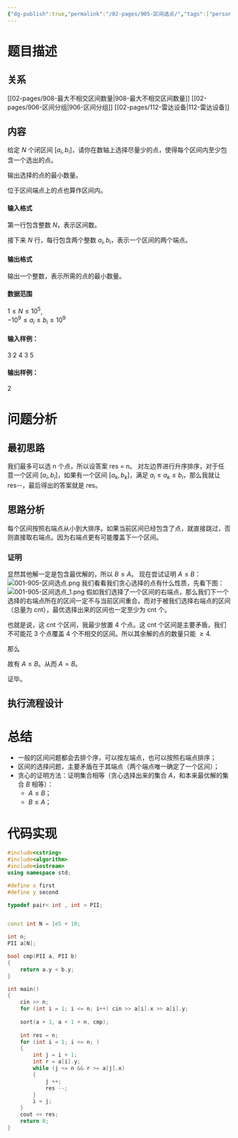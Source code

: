 ```yaml
---
{"dg-publish":true,"permalink":"/02-pages/905-区间选点/","tags":["personal/blog","algorithm/greedy","algorithm/sorting"]}
---
```



# 题目描述
## 关系
[[02-pages/908-最大不相交区间数量\|908-最大不相交区间数量]]
[[02-pages/906-区间分组\|906-区间分组]]
[[02-pages/112-雷达设备\|112-雷达设备]]
## 内容
给定 $N$ 个闭区间 $[a_i,b_i]$，请你在数轴上选择尽量少的点，使得每个区间内至少包含一个选出的点。

输出选择的点的最小数量。

位于区间端点上的点也算作区间内。

#### 输入格式

第一行包含整数 $N$，表示区间数。

接下来 $N$ 行，每行包含两个整数 $a_i,b_i$，表示一个区间的两个端点。

#### 输出格式

输出一个整数，表示所需的点的最小数量。

#### 数据范围

$1 \le N \le 10^5$,  
$-10^9 \le a_i \le b_i \le 10^9$

#### 输入样例：

3
2 4
3 5

#### 输出样例：

2
# 问题分析
## 最初思路
我们最多可以选 n 个点，所以设答案 res = n。
对左边界进行升序排序，对于任意一个区间 $[a_i,b_i]$，如果有一个区间 $[a_k,b_k]$，满足 $a_{i}\le a_{k} \le b_i$，那么我就让 res--，最后得出的答案就是 res。
## 思路分析
每个区间按照右端点从小到大排序。如果当前区间已经包含了点，就直接跳过，否则直接取右端点。因为右端点更有可能覆盖下一个区间。
### 证明
显然其他解一定是包含最优解的，所以 $B \le A$。
现在尝试证明 $A \le B$：
![001-905-区间选点.png](/img/user/99-Resource/media/001-905-%E5%8C%BA%E9%97%B4%E9%80%89%E7%82%B9.png)
我们看看我们贪心选择的点有什么性质，先看下图：
![001-905-区间选点_1.png](/img/user/99-Resource/media/001-905-%E5%8C%BA%E9%97%B4%E9%80%89%E7%82%B9_1.png)
假如我们选择了一个区间的右端点，那么我们下一个选择的右端点所在的区间一定不与当前区间重合。而对于被我们选择右端点的区间（总量为 cnt），最优选择出来的区间也一定至少为 cnt 个。

也就是说，这 cnt 个区间，我最少放置 4 个点。这 cnt 个区间是主要矛盾，我们不可能花 3 个点覆盖 4 个不相交的区间。所以其余解的点的数量只能 $\displaystyle \geq 4$.

那么

故有 $A \le B$。从而 $A=B$。

证毕。
## 执行流程设计

# 总结
+ 一般的区间问题都会去排个序，可以按左端点，也可以按照右端点排序；
+ 区间的选择问题，主要矛盾在于其端点（两个端点唯一确定了一个区间）；
+ 贪心的证明方法：证明集合相等（贪心选择出来的集合 $A$，和本来最优解的集合 $B$ 相等）：
	+ $A \le B$；
	+ $B \le A$；
# 代码实现
```c++
#include<cstring>
#include<algorithm>
#include<iostream>
using namespace std;

#define x first
#define y second

typedef pair< int , int > PII;


const int N = 1e5 + 10;

int n;
PII a[N];

bool cmp(PII a, PII b)
{
    return a.y < b.y;
}

int main()
{
    cin >> n;
    for (int i = 1; i <= n; i++) cin >> a[i].x >> a[i].y;
    
    sort(a + 1, a + 1 + n, cmp);
    
    int res = n;
    for (int i = 1; i <= n; )
    {
        int j = i + 1;
        int r = a[i].y;
        while (j <= n && r >= a[j].x)
        {
            j ++;
            res --;
        }
        i = j;
    }
    cout << res;
    return 0;
}
```